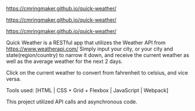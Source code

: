https://cmringmaker.github.io/quick-weather/

https://cmringmaker.github.io/quick-weather/

https://cmringmaker.github.io/quick-weather/

Quick Weather is a RESTful app that utilizes the Weather API from https://www.weatherapi.com/
Simply input your city, or your city and state(region/country) to narrow it down, and receive the current weather as well as the average weather for the next 2 days.

Click on the current weather to convert from fahrenheit to celsius, and vice versa.

Tools used:
[HTML | CSS + Grid + Flexbox | JavaScript | Webpack]

This project utilized API calls and asynchronous code.
